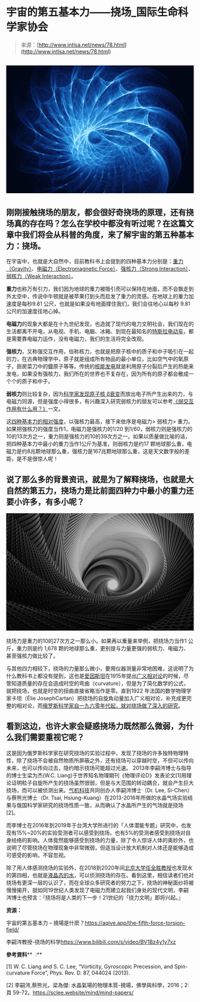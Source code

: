 <!--yml
category: 未分类
date: 2022-11-09 19:21:16
-->

# 宇宙的第五基本力——挠场_国际生命科学家协会

> 来源：[http://www.intlsa.net/news/78.html](http://www.intlsa.net/news/78.html)

## ![](img/cd3cc8235dace75d1320869c8123ec0f.png)

## **刚刚接触挠场的朋友，都会很好奇挠场的原理，还有挠场真的存在吗？怎么在学校中都没有听过呢？在这篇文章中我们将会从科普的角度，来了解宇宙的第五种基本力：挠场。**

在宇宙中，也就是大自然中，目前教科书上会提到的四种基本力分别是：[<u>重力（</u><u>Gravity</u><u>）</u>](https://zh.wikipedia.org/wiki/%E5%BC%95%E5%8A%9B)、[<u>电磁力（</u><u>Electromagnetic Force</u><u>）</u>](https://zh.wikipedia.org/wiki/%E9%9B%BB%E7%A3%81%E5%8A%9B)、[<u>强核力（</u><u>Strong Interaction</u><u>）</u>](https://highscope.ch.ntu.edu.tw/wordpress/?tag=%E6%A0%B8%E5%8A%9B%EF%BC%88nuclear-force%EF%BC%89)、[<u>弱核力（</u><u>Weak Interaction</u><u>）</u>](https://sa.ylib.com/MagArticle.aspx?id=3522)。

**重力**也称万有引力，我们因为地球的重力被吸引而可以保持在地面，而不会飘走到外太空中，传说中牛顿就是被苹果打到头而启发了重力的灵感。在地球上的重力加速度是每秒9.81 公尺，也就是如果没有地面撑住我们，我们会往地心以每秒 9.81 公尺的加速度往地心掉。

**电磁力**的现象大都是在十九世纪发现，也造就了现代的电力文明社会，我们现在的生活都离不开电，从电视、手机、电脑、冰箱、到现在最知名的[<u>特斯拉电动车</u>](https://www.tesla.com/)，都是需要靠电磁力运作，没有电磁力，我们的生活将完全改观。

**强核力**，又称强交互作用，俗称核力，也就是把原子核中的质子和中子吸引在一起的力，在古典物理学中，原子就是组成所有物品的最小单位，比如空气中的氧原子，厨房菜刀中的鐡原子等等。传统的[<u>核能发电</u>](http://archived.chns.org/s.php@id=4&id2=27.html)就是利用原子分裂后产生的热能来发电，如果没有强核力，我们所在的世界也不复存在，因为所有的原子都会散成一个个的质子和中子。

**弱核力**则比较复杂，因为[<u>科学家发现原子核</u><u> β</u><u>衰变</u>](https://zh.wikipedia.org/wiki/%CE%92%E8%A1%B0%E5%8F%98)而放出电子所产生出来的力，与电磁力同源，但是强度小得很多，有兴趣深入研究弱核力的朋友可以参考[<u>《弱交互作用有什么用？》</u>](https://sa.ylib.com/MagArticle.aspx?id=3522)一文。

这[<u>四种基本力的相对强度</u>](https://zh.wikipedia.org/wiki/%E5%9F%BA%E6%9C%AC%E7%9B%B8%E4%BA%92%E4%BD%9C%E7%94%A8)，以强核力最高，接下来依序是电磁力> 弱核力> 重力。如果把强核力的强度当作1，电磁力是强核力的1/20 到1/60，弱核力则是强核力的10的13次方之一，重力则是强核力的10的39次方之一。如果以质量做比喻的话，把四种基本力中最小的重力当作1公斤为基准，则弱核力是约17 颗地球那么重，电磁力是约8兆颗地球那么重，强核力是167兆颗地球那么重，这是天文数字般的差距，是不是很惊人呢！

## **<font face="微软雅黑">说了那么多的背景资讯，就是为了解释挠场，也就是大自然的第五力，挠场力是比前面四种力中最小的重力还要小许多，有多小呢？</font>**

![](img/a87594da5a8489cd930fe3186725ddaa.png)

挠场力是重力的10的27次方之一那么小。如果再以重量来举例，把挠场力当作1 公斤，重力则是约 1,678 颗的地球那么重，更别提与力量更强的弱核力、电磁力、甚至强核力做比较了。

与其他四力相较下，挠场的力量那么微小，要用仪器测量非常地困难，这说明了为什么教科书上都没有提到，这也是[<u>爱因斯坦</u>](https://pb.ps-taiwan.org/catalog/ins.php?index_m1_id=4&index_id=485)在1915年提出[<u>广义相对论</u>](https://www.youtube.com/watch?v=guwtikBjbOQ)的时候，尽管知道质量的存在会造成时空的弯曲（curvature），但是为了简化数学的公式，就把挠场，也就是时空的扭曲直接省略当作是零。直到1922 年法国的数学物理学家卡坦（Élie JosephCartan）把挠场的自旋角动量加入广义相对论，补充成更完整的相对论，而[<u>俄罗斯科学家自一九六零年代起，就对挠场做了深入的研究</u>](https://www.novis-torsion.com/2020/04/16/1472/)。

## **看到这边，也许大家会疑惑挠场力既然那么微弱，为什么我们需要重视它呢？**

这是因为俄罗斯科学家在研究挠场的实验过程中，发现了挠场的许多独特物理特性，除了挠场不会被自然物质所屏蔽之外，还有挠场可以穿越时空，不但可以传向未来，也可以传向过去，隐约暗示挠场可能超过光速。 2013年李嗣涔博士与指导的博士生梁为杰(W.C. Liang)于世界知名物理期刊《物理评论D》发表论文[1]用理论证明粒子自旋所产生的挠场虽然很弱，但是与大范围的转动耦合，就会产生巨大挠场，而可以被侦测出来。[<u>气机科技</u>](https://aqive.app/)共同创办人李嗣涔博士（Dr. Lee, Si-Chen）与蔡熊光博士（Dr. Tsai, Hsiung-Kuang）在2013-2016年所做的水晶气场实验结果与俄国科学家研究的挠场性质一致，从而确认了水晶所产生的气场就是挠场[2]。

而李博士在2016年到2019年于台湾大学所进行的「人体潜能专题」研究中，也发现有15%~20%的实验受测者可以感受到挠场，也有5%的受测者感受到挠场对自身经络的影响。人体竟然能够感受到挠场的力量，除了令人惊讶人体的奥妙外，也说明了尽管挠场在物理现象中非常微弱，但适当设计放大机制对人体还是能够造成可感受的影响，不容忽视。

除了用人体感测挠场的实验外，在2018到2020年间[<u>北京大学</u>](https://www.pku.edu.cn/)[<u>任全胜教授</u>](http://scholar.pku.edu.cn/qsren/home)也发现水的第四相，也就是[<u>液晶态的水</u>](https://zh.wikipedia.org/wiki/%E6%B6%B2%E6%99%B6)，可以侦测挠场的存在。看到这里，相信读者们也对挠场有更深一层的认识了，而在全球众多研究者的努力之下，挠场的神秘面纱将被慢慢揭开，就如同19世纪人类发现了电磁力而建立起我们身处的现代文明，李嗣涔博士也预言：『挠场将是人类的下一步！21世纪的「挠力文明」即将兴起。』

**<font face="微软雅黑">资源：</font>**

<font face="微软雅黑">宇宙的第五基本力</font> – 撓場是什麽<font face="微软雅黑">？</font>[<u>https://aqive.app/the-fifth-force-torsion-field/</u>](https://aqive.app/the-fifth-force-torsion-field/)

<font face="微软雅黑">李嗣涔教授</font>-<font face="微软雅黑">挠场的科</font><font face="微软雅黑">学</font>[<u>https://www.bilibili.com/s/video/BV1Bz4y1y7xz</u>](https://www.bilibili.com/s/video/BV1Bz4y1y7xz)

**<font face="微软雅黑">參考資料</font>****  :**

[1] W. C. Liang and S. C. Lee, “Vorticity, Gyroscopic Precession, and Spin-curvature Force”, Phys. Rev. D. 87, 044024 (2013).

[2] <font face="微软雅黑">李嗣涔</font>,<font face="微软雅黑">蔡熊光，梁為傑</font>: <font face="微软雅黑">水晶氣場的物理本質</font>-<font face="微软雅黑">撓場，佛學與科學，</font>2016<font face="微软雅黑">；</font>2: <font face="微软雅黑">頁</font> 59-72<font face="微软雅黑">。</font>[<u>https://sclee.website/mind/mind-papers/</u>](https://sclee.website/mind/mind-papers/)